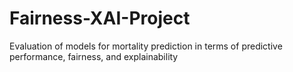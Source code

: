 # Fairness-XAI-Project
Evaluation of models for mortality prediction in terms of predictive performance, fairness, and explainability
